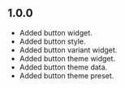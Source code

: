 ## 1.0.0

* Added button widget.
* Added button style.
* Added button variant widget.
* Added button theme widget.
* Added button theme data.
* Added button theme preset.
